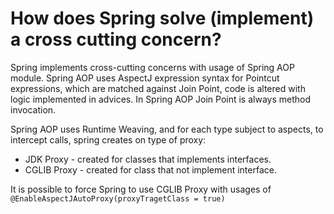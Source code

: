 # How does Spring solve (implement) a cross cutting concern?
Spring implements cross-cutting concerns with usage of Spring AOP module. Spring AOP uses AspectJ expression syntax for
Pointcut expressions, which are matched against Join Point, code is altered with logic implemented in advices. In Spring 
AOP Join Point is always method invocation.

Spring AOP uses Runtime Weaving, and for each type subject to aspects, to intercept calls, spring creates on type of proxy:
- JDK Proxy - created for classes that implements interfaces.
- CGLIB Proxy - created for class that not implement interface.

It is possible to force Spring to use CGLIB Proxy with usages of ```@EnableAspectJAutoProxy(proxyTragetClass = true)```


